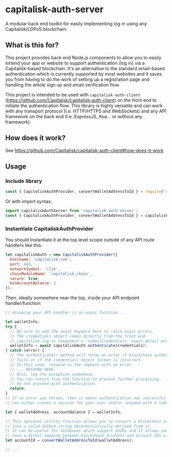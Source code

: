 # capitalisk-auth-server
A modular back end toolkit for easily implementing log in using any Capitalisk/LDPoS blockchain.

## What is this for?

This project provides back end Node.js components to allow you to easily extend your app or website to support authentication (log in) via a Capitalisk-based blockchain.
It's an alternative to the standard email-based authentication which is currently supported by most websites and it saves you from having to do the work of setting up a registration page and handling the whole sign up and email verification flow.

This project is intended to be used with `capitalisk-auth-client` (https://github.com/Capitalisk/capitalisk-auth-client) on the front end to initiate the authentication flow.
This library is highly versatile and can work with any transport protocol (I.e. HTTP/HTTPS and WebSockets) and any API framework on the back end (I.e. ExpressJS, Koa... or without any framework).

## How does it work?

See https://github.com/Capitalisk/capitalisk-auth-client#how-does-it-work

## Usage

### Include library

```js
const { CapitaliskAuthProvider, convertWalletAddressToId } = require('capitalisk-auth-server');
```

Or with import syntax:

```js
import capitaliskAuthServer from 'capitalisk-auth-server';
const { CapitaliskAuthProvider, convertWalletAddressToId } = capitaliskAuthServer;
```

### Instantiate CapitaliskAuthProvider

You should Instantiate it at the top level scope outside of any API route handlers like this:

```js
let capitaliskAuth = new CapitaliskAuthProvider({
  hostname: 'capitalisk.com',
  port: 443,
  networkSymbol: 'clsk',
  chainModuleName: 'capitalisk_chain',
  secure: true,
  minAccountBalance: 1
});
```

Then, ideally somewhere near the top, inside your API endpoint handler/function:

```js
// Assuming your API handler is an async function...

let walletInfo;
try {
  // Be sure to add the await keyword here to catch async errors.
  // The credentials object comes directly from the front end
  // capitalisk-log-in component's 'submitCredentials' event.detail property.
  walletInfo = await capitaliskAuth.authenticate(credentials);
} catch (error) {
  // The authenticate() method will throw an error if blockchain authentication
  // fails or if the credentials object format is incorrect.
  // In this case, respond to the request with an error.
  // ... RESPOND HERE.
  // Also, log the exception somewhere.
  // You can return from the function to prevent further processing.
  // Do not proceed with authentication.
  return;
}
// If no error was thrown, then it means authentication was successful and you
// can either create a session for your user and/or respond with a token (e.g. JWT).

let { walletAddress, accountBalance } = walletInfo;

// This optional utility function allows you to convert a blockchain wallet address
// into a valid UUIDv4 string deterministically derived from it.
// It can be useful for databases which support UUIDs and it allows you
// have a direct mapping between blockchain accounts and account IDs within your system.
let accountId = convertWalletAddressToId(walletAddress);

// ...
```
